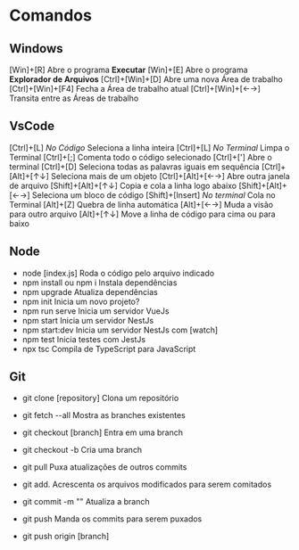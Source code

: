 # Comandos

## Windows
[Win]+[R]                               Abre o programa **Executar**
[Win]+[E]                               Abre o programa **Explorador de Arquivos**
[Ctrl]+[Win]+[D]                        Abre uma nova Área de trabalho
[Ctrl]+[Win]+[F4]                       Fecha a Área de trabalho atual
[Ctrl]+[Win]+[←→]                       Transita entre as Áreas de trabalho

## VsCode
[Ctrl]+[L]  *No Código*                 Seleciona a linha inteira
[Ctrl]+[L]  *No Terminal*               Limpa o Terminal
[Ctrl]+[;]                              Comenta todo o código selecionado
[Ctrl]+[']                              Abre o terminal
[Ctrl]+[D]                              Seleciona todas as palavras iguais em sequência
[Ctrl]+[Alt]+[↑↓]                       Seleciona mais de um objeto
[Ctrl]+[Alt]+[←→]                       Abre outra janela de arquivo
[Shift]+[Alt]+[↑↓]                      Copia e cola a linha logo abaixo
[Shift]+[Alt]+[←→]                      Seleciona um bloco de código
[Shift]+[Insert]    *No terminal*       Cola no Terminal
[Alt]+[Z]                               Quebra de linha automática
[Alt]+[←→]                              Muda a visão para outro arquivo
[Alt]+[↑↓]                              Move a linha de código para cima ou para baixo

## Node
- node [index.js]                       Roda o código pelo arquivo indicado
- npm install ou npm i                  Instala dependências
- npm upgrade                           Atualiza dependências
- npm init                              Inicia um novo projeto?
- npm run serve                         Inicia um servidor VueJs
- npm start                             Inicia um servidor NestJs
- npm start:dev                         Inicia um servidor NestJs com [watch]
- npm test                              Inicia testes com JestJs
- npx tsc                               Compila de TypeScript para JavaScript

## Git

- git clone [repository]                Clona um repositório
- git fetch --all                       Mostra as branches existentes
- git checkout [branch]                 Entra em uma branch
- git checkout -b                       Cria uma branch
- git pull                              Puxa atualizações de outros commits
- git add.                              Acrescenta os arquivos modificados para serem comitados
- git commit -m ""                      Atualiza a branch
- git push                              Manda os commits para serem puxados

- git push origin [branch]              
